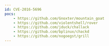 ```yaml
---
id: CVE-2016-5696
pocs:
    - https://github.com/Gnoxter/mountain_goat
    - https://github.com/violentshell/rover
    - https://github.com/jduck/challack
    - https://github.com/bplinux/chackd
    - https://github.com/nogoegst/grill
---
```


